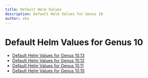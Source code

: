```yaml
---
title: Default Helm Values
description: Default Helm Values for Genus 10
author: vka
---
```


# Default Helm Values for Genus 10

- [Default Helm Values for Genus 10.13](genus-10.13.md)
- [Default Helm Values for Genus 10.12](genus-10.12.md)
- [Default Helm Values for Genus 10.11](genus-10.11.md)
- [Default Helm Values for Genus 10.10](genus-10.10.md)
